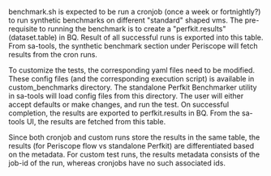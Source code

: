 benchmark.sh is expected to be run a cronjob (once a week or fortnightly?) to run synthetic benchmarks on different "standard" shaped vms.
The pre-requisite to running the benchmark is to create a "perfkit.results" (dataset.table) in BQ. Result of all successful runs is exported into this table.
From sa-tools, the synthetic benchmark section under Periscope will fetch results from the cron runs.

To customize the tests, the corresponding yaml files need to be modified. These config files (and the corresponding execution script) is available in custom_benchmarks directory.
The standalone Perfkit Benchmarker utility in sa-tools will load config files from this directory. The user will either accept defaults or make changes, and run the test.
On successful completion, the results are exported to perfkit.results in BQ. From the sa-tools UI, the results are fetched from this table.

Since both cronjob and custom runs store the results in the same table, the results (for Periscope flow vs standalone Perfkit) are differentiated based on the metadata.
For custom test runs, the results metadata consists of the job-id of the run, whereas cronjobs have no such associated ids.
